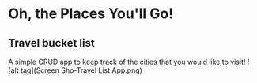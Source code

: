 # Oh, the Places You'll Go!
## Travel bucket list
A simple CRUD app to keep track of the cities that you would like to visit!
![alt tag](Screen Sho-Travel List App.png)
